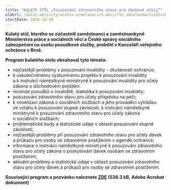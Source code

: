 ```yaml
---
title: "KULATÝ STŮL „Posuzování zdravotního stavu pro dávkové účely“"
oldUrl: /dalsi-aktivity/archiv-vzdelavacich-akci/?tx_odcalendar[uid]=166&cHash=9a1eb10e1f9e097d6a07ed198d29e3f1
startDate: 2016-10-19
---
```


<p><b>Kulatý stůl, kterého se zúčastnili zaměstnanci a zaměstnankyně Ministerstva práce a sociálních věcí a České správy sociálního zabezpečení na úseku posudkové služby, proběhl v Kanceláři veřejného ochránce v Brně.</b></p>
<p><b>Program kulatého stolu obsahoval tyto témata:</b></p>
<p></p><ul><li>nejčastější problémy v posuzování invalidity – zkušenosti ochránce;</li><li>k uskutečněnému výzkumnému projektu k posuzování invalidity a k instrukci náměstkyně ministryně k posuzování invalidity pro účely zákona o důchodovém pojištění. </li><li>recenze posudků o invaliditě, statistika k posuzování invalidity;</li><li>posuzování zdravotního stavu pro účely příspěvku na péči;</li><li>k novelizaci zákona o sociálních službách a jeho prováděcí vyhlášku ve vztahu k posuzování stupně závislosti, k instrukci náměstkyně ministryně k posuzování zdravotního stavu pro účely zákona o sociálních službách;</li><li>problematické body a statistické údaje v oblasti posuzování stupně závislosti;</li><li>nejčastější problémy při posuzování zdravotního stavu pro účely dávek a průkazu pro osoby se zdravotním postižením v agendě ochránce;</li><li>informace o instrukci náměstkyně ministryně k posuzování zdravotního stavu pro účely zákona o poskytování dávek osobám se zdravotním postižením;</li><li>aktuální problémy a statistické údaje v oblasti posuzování zdravotního stavu pro účely dávek a průkazů pro osoby se zdravotním postižením.</li></ul><p><b>Související program a pozvánku naleznete <a href="/uploads-import/projekt_ESF/ARCHIV_2016/KULATE_STOLY_ARCHIV/10_19_Posuzovani_zdravotniho_stavu_pro_davkove_ucely_pozvanka.pdf" target="_blank">ZDE</a> (536.3 kB, Adobe Acrobat dokument)</b></p>
<p></p>
